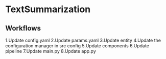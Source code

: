 # TextSummarization


## Workflows


1.Update config.yaml
2.Update params.yaml
3.Update entity
4.Update the configuration manager in src config
5.Update components
6.Update pipeline
7.Update main.py
8.Update app.py

